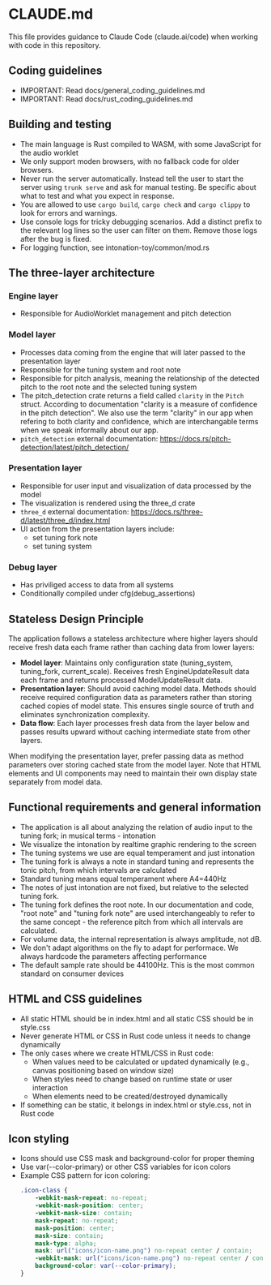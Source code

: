 # CLAUDE.md

This file provides guidance to Claude Code (claude.ai/code) when working with code in this repository.

## Coding guidelines
- IMPORTANT: Read docs/general_coding_guidelines.md
- IMPORTANT: Read docs/rust_coding_guidelines.md

## Building and testing
- The main language is Rust compiled to WASM, with some JavaScript for the audio worklet
- We only support moden browsers, with no fallback code for older browsers.
- Never run the server automatically. Instead tell the user to start the server using `trunk serve` and ask for manual testing. Be specific about what to test and what you expect in response.
- You are allowed to use `cargo build`, `cargo check` and `cargo clippy` to look for errors and warnings.
- Use console logs for tricky debugging scenarios. Add a distinct prefix to the relevant log lines so the user can filter on them. Remove those logs after the bug is fixed.
- For logging function, see intonation-toy/common/mod.rs

## The three-layer architecture

### Engine layer
- Responsible for AudioWorklet management and pitch detection

### Model layer
- Processes data coming from the engine that will later passed to the presentation layer
- Responsible for the tuning system and root note
- Responsible for pitch analysis, meaning the relationship of the detected pitch to the root note and the selected tuning system
- The pitch_detection crate returns a field called `clarity` in the `Pitch` struct. According to documentation "clarity is a measure of confidence in the pitch detection". We also use the term "clarity" in our app when refering to both clarity and confidence, which are interchangable terms when we speak informally about our app.
- `pitch_detection` external documentation: https://docs.rs/pitch-detection/latest/pitch_detection/

### Presentation layer
- Responsible for user input and visualization of data processed by the model
- The visualization is rendered using the three_d crate
- `three_d` external documentation: https://docs.rs/three-d/latest/three_d/index.html
- UI action from the presentation layers include:
  - set tuning fork note
  - set tuning system

### Debug layer
- Has priviliged access to data from all systems
- Conditionally compiled under cfg(debug_assertions)

## Stateless Design Principle

The application follows a stateless architecture where higher layers should receive fresh data each frame rather than caching data from lower layers:

- **Model layer**: Maintains only configuration state (tuning_system, tuning_fork, current_scale). Receives fresh EngineUpdateResult data each frame and returns processed ModelUpdateResult data.
- **Presentation layer**: Should avoid caching model data. Methods should receive required configuration data as parameters rather than storing cached copies of model state. This ensures single source of truth and eliminates synchronization complexity.
- **Data flow**: Each layer processes fresh data from the layer below and passes results upward without caching intermediate state from other layers.

When modifying the presentation layer, prefer passing data as method parameters over storing cached state from the model layer. Note that HTML elements and UI components may need to maintain their own display state separately from model data.

## Functional requirements and general information
- The application is all about analyzing the relation of audio input to the tuning fork; in musical terms - intonation
- We visualize the intonation by realtime graphic rendering to the screen
- The tuning systems we use are equal temperament and just intonation
- The tuning fork is always a note in standard tuning and represents the tonic pitch, from which intervals are calculated
- Standard tuning means equal temperament where A4=440Hz
- The notes of just intonation are not fixed, but relative to the selected tuning fork.
- The tuning fork defines the root note. In our documentation and code, "root note" and "tuning fork note" are used interchangeably to refer to the same concept - the reference pitch from which all intervals are calculated.
- For volume data, the internal representation is always amplitude, not dB.
- We don't adapt algorithms on the fly to adapt for performace. We always hardcode the parameters affecting performance
- The default sample rate should be 44100Hz. This is the most common standard on consumer devices

## HTML and CSS guidelines
- All static HTML should be in index.html and all static CSS should be in style.css
- Never generate HTML or CSS in Rust code unless it needs to change dynamically
- The only cases where we create HTML/CSS in Rust code:
  - When values need to be calculated or updated dynamically (e.g., canvas positioning based on window size)
  - When styles need to change based on runtime state or user interaction
  - When elements need to be created/destroyed dynamically
- If something can be static, it belongs in index.html or style.css, not in Rust code

## Icon styling
- Icons should use CSS mask and background-color for proper theming
- Use var(--color-primary) or other CSS variables for icon colors
- Example CSS pattern for icon coloring:
  ```css
  .icon-class {
      -webkit-mask-repeat: no-repeat;
      -webkit-mask-position: center;
      -webkit-mask-size: contain;
      mask-repeat: no-repeat;
      mask-position: center;
      mask-size: contain;
      mask-type: alpha;
      mask: url("icons/icon-name.png") no-repeat center / contain;
      -webkit-mask: url("icons/icon-name.png") no-repeat center / contain;
      background-color: var(--color-primary);
  }
  ```

